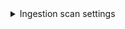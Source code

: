 <details><summary>Ingestion scan settings</summary>

The following settings are required for Security steps where the `policy_type` is `ingestionOnly`.

* `target name` The Identifier that you want to assign to the target you’re scanning in the pipeline. Use a unique, descriptive name such as codebaseAlpha or jsmith/myalphaservice.

* `variant ` An identifier for a specific target to scan, such as the branch name or image tag. This identifier is used to differentiate or group results for a target. Harness maintains a historical trend for each variant.

* `ingestion_file`  The results data file to use when running an Ingestion scan. You should specify the full path to the data file in your workspace, such as `/shared/customer_artifacts/my_scan_results.json`. 

The following steps outline the general workflow for ingesting scan data into your pipeline:

   1. Specify a shared folder for your scan results, such as `/shared/customer_artifacts`. You can do this in the Overview tab of the Security stage where you're ingesting your data.

   2. Create a Run step that copies your scan results to the shared folder. You can run your scan externally, before you run the build, or set up the Run step to run the scan and then copy the results.

   3. Add a Security step after the Run step and add the `target name`, `variant`, and `ingestion_file` settings as described above. 

For a complete workflow description and example, go to [Ingest Scan Results into an STO Pipeline](/docs/security-testing-orchestration/use-sto/ingest-scan-results-into-an-sto-pipeline).


</details>